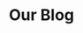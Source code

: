 ---
layout: blog
permalink: /blog/
title: Our Blog
headline: Our Blog
copy: Shared thoughts on design, tech, and business of Softcom.
featured_image: https://res.cloudinary.com/softcomux/image/upload/v1533652208/sfc/headers/blog-header.jpg
image_description: Technology web writer smiling
---